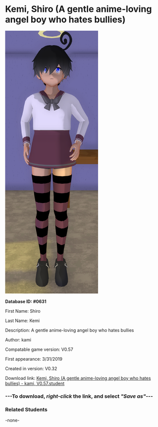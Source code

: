 # Kemi, Shiro (A gentle anime-loving angel boy who hates bullies)

<img src="../../Files/Images/Kemi, Shiro (A gentle anime-loving angel boy who hates bullies).png" title="Kemi, Shiro (A gentle anime-loving angel boy who hates bullies) - kami, V0.57">

**Database ID: #0631**

First Name: Shiro

Last Name: Kemi

Description: A gentle anime-loving angel boy who hates bullies

Author: kami

Compatable game version: V0.57

First appearance: 3/31/2019

Created in version: V0.32

Download link: <a href="https://raw.githubusercontent.com/Arbiter1223/Daigaku-Gurashi-Custom-Students/master/Files/Student%20Files/Kemi%2C%20Shiro%20(A%20gentle%20anime-loving%20angel%20boy%20who%20hates%20bullies)%20-%20kami%2C%20V0.57.student">Kemi, Shiro (A gentle anime-loving angel boy who hates bullies) - kami, V0.57.student</a>

### ---**To download, _right-click_ the link, and select _"Save as"_**---

### Related Students

-none-
